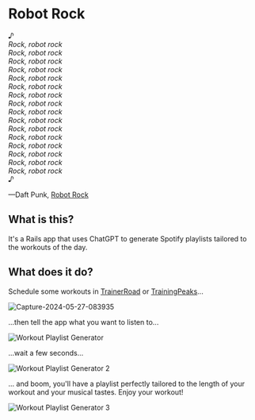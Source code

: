 # Robot Rock

*♪  
Rock, robot rock   
Rock, robot rock  
Rock, robot rock  
Rock, robot rock  
Rock, robot rock  
Rock, robot rock  
Rock, robot rock  
Rock, robot rock  
Rock, robot rock  
Rock, robot rock  
Rock, robot rock  
Rock, robot rock  
Rock, robot rock  
Rock, robot rock  
Rock, robot rock  
Rock, robot rock  
♪*

—Daft Punk, [Robot Rock](https://open.spotify.com/track/4zu9wo2FXoBSsKjO6tRB3R?si=8d71c00be1114587)

## What is this?

It's a Rails app that uses ChatGPT to generate Spotify playlists tailored to the workouts of the day.

## What does it do?

Schedule some workouts in [TrainerRoad](https://www.trainerroad.com) or [TrainingPeaks](https://www.trainingpeaks.com)...

![Capture-2024-05-27-083935](https://github.com/gesteves/robot-rock/assets/6379/eab31d28-7891-42c5-9bf0-fad256dd984d)

...then tell the app what you want to listen to...

![Workout Playlist Generator](https://github.com/gesteves/robot-rock/assets/6379/a0be93bc-1dca-48cc-9b7a-3f16e9230be8)

...wait a few seconds...

![Workout Playlist Generator 2](https://github.com/gesteves/robot-rock/assets/6379/3daa5c4c-ab41-4170-a834-d34d1dc8eee7)

... and boom, you'll have a playlist perfectly tailored to the length of your workout and your musical tastes. Enjoy your workout!

![Workout Playlist Generator 3](https://github.com/gesteves/robot-rock/assets/6379/c78005ea-89ff-45b3-8396-b660377c1608)

